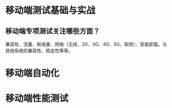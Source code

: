 

# 移动端测试基础与实战

## 移动端专项测试关注哪些方面？

兼容性、流量、耗电量、网络（无线、2G、3G、4G、5G、软网）、安装卸载。与其他系统的兼容性、稳定性等等。

# 移动端自动化


# 移动端性能测试
